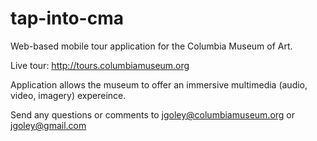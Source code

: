 tap-into-cma
============

Web-based mobile tour application for the Columbia Museum of Art.

Live tour: http://tours.columbiamuseum.org

Application allows the museum to offer an immersive multimedia (audio, video, imagery) expereince. 

Send any questions or comments to jgoley@columbiamuseum.org or jgoley@gmail.com
